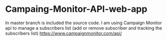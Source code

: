 # Campaing-Monitor-API-web-app

In master branch is included the source code.
I am using Campaign Monitor api to manage a subscribers list (add or remove subscriber and tracking the subscribers list) https://www.campaignmonitor.com/api/
